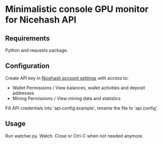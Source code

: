 # Minimalistic console GPU monitor for Nicehash API
## Requirements
Python and requests package.
## Configuration
Create API key in [Nicehash account settings](https://www.nicehash.com/my/settings/keys) with access to:
- Wallet Permissions / View balances, wallet activities and deposit addresses
- Mining Permissions / View mining data and statistics

Fill API credentials into 'api.config.example', rename the file to 'api.config'.
## Usage
 Run watcher.py. Watch. Close or Ctrl-C when not needed anymore.
